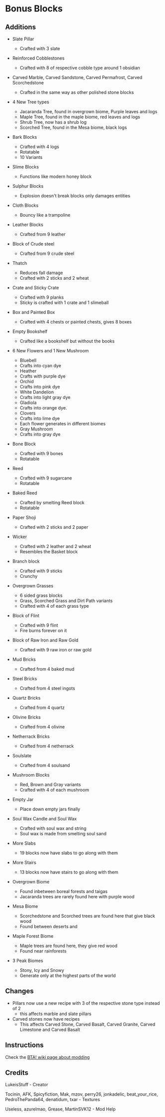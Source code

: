 # Bonus Blocks

## Additions

* Slate Pillar
   + Crafted with 3 slate
* Reinforced Cobblestones
   + Crafted with 8 of respective cobble type around 1 obsidian
* Carved Marble, Carved Sandstone, Carved Permafrost, Carved Scorchedstone
  + Crafted in the same way as other polished stone blocks
* 4 New Tree types
  + Jacaranda Tree, found in overgrown biome, Purple leaves and logs
  + Maple Tree, found in the maple biome, red leaves and logs
  + Shrub Tree, now has a shrub log
  + Scorched Tree, found in the Mesa biome, black logs
* Bark Blocks
   + Crafted with 4 logs
   + Rotatable
   + 10 Variants
* Slime Blocks
  + Functions like modern honey block
* Sulphur Blocks
  + Explosion doesn't break blocks only damages entities
* Cloth Blocks
  + Bouncy like a trampoline
* Leather Blocks
  + Crafted from 9 leather
* Block of Crude steel
  + Crafted from 9 crude steel
* Thatch
  + Reduces fall damage
  + Crafted with 2 sticks and 2 wheat
* Crate and Sticky Crate
  + Crafted with 9 planks
  + Sticky is crafted with 1 crate and 1 slimeball
* Box and Painted Box
  + Crafted with 4 chests or painted chests, gives 8 boxes
* Empty Bookshelf
  + Crafted like a bookshelf but without the books
* 6 New Flowers and 1 New Mushroom
  + Bluebell
  + Crafts into cyan dye
  + Heather
  + Crafts with purple dye
  + Orchid
  + Crafts into pink dye
  + White Dandelion
  + Crafts into light gray dye
  + Gladiola
  + Crafts into orange dye.
  + Clovers
  + Crafts into lime dye
  + Each flower generates in different biomes
  + Gray Mushroom
  + Crafts into gray dye
* Bone Block
  + Crafted with 9 bones
  + Rotatable
* Reed
  + Crafted with 9 sugarcane
  + Rotatable
* Baked Reed
  + Crafted by smelting Reed block
  + Rotatable
* Paper Shoji
  + Crafted with 2 sticks and 2 paper
* Wicker
  + Crafted with 2 leather and 2 wheat
  + Resembles the Basket block
* Branch block
  + Crafted with 9 sticks
  + Crunchy
* Overgrown Grasses
  + 6 sided grass blocks
  + Grass, Scorched Grass and Dirt Path variants
  + Crafted with 4 of each grass type
* Block of Flint
  + Crafted with 9 flint
  + Fire burns forever on it
* Block of Raw Iron and Raw Gold
  + Crafted with 9 raw iron or raw gold
* Mud Bricks
  + Crafted from 4 baked mud
* Steel Bricks
  + Crafted from 4 steel ingots
* Quartz Bricks
  + Crafted from 4 quartz
* Olivine Bricks
  + Crafted from 4 olivine
* Netherrack Bricks
  + Crafted from 4 netherrack
* Soulslate
  + Crafted from 4 soulsand
* Mushroom Blocks
  + Red, Brown and Gray variants
  + Crafted with 4 of each mushroom
* Empty Jar
  + Place down empty jars finally
* Soul Wax Candle and Soul Wax
  + Crafted with soul wax and string
  + Soul wax is made from smelting soul sand
* More Slabs
  + 19 blocks now have slabs to go along with them
* More Stairs
  + 13 blocks now have stairs to go along with them
 
* Overgrown Biome
  + Found inbetween boreal forests and taigas
  + Jacaranda trees are rarely found here with purple wood
* Mesa Biome
  + Scorchedstone and Scorched trees are found here that give black wood
  + Found between deserts and 
* Maple Forest Biome
  + Maple trees are found here, they give red wood
  + Found near rainforests
* 3 Peak Biomes
  + Stony, Icy and Snowy
  + Generate only at the highest parts of the world

## Changes
* Pillars now use a new recipe with 3 of the respective stone type instead of 2
  + this affects marble and slate pillars
* Carved stones now have recipes
  + This affects Carved Stone, Carved Basalt, Carved Granite, Carved Limestone and Carved Basalt


## Instructions

Check the [BTA! wiki page about modding](https://bta.miraheze.org/wiki/Modding)

## Credits
LukeisStuff - Creator

Tocinin, AFK, Spicyfiction, Mak, mzov, perry26, jonkadelic, beat_your_rice, PedroThePanda64, denatidum, txar - Textures

Useless, azurelmao, Grease, MartinSVK12 - Mod Help

